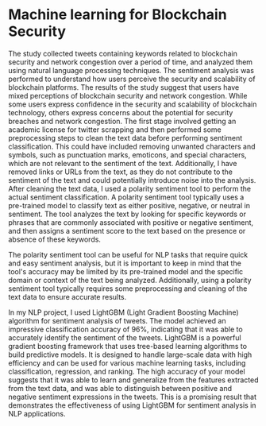 # Machine learning for Blockchain Security
 The study collected tweets containing keywords related to blockchain security and network congestion over a period of time, and analyzed them using natural language processing techniques. The sentiment analysis was performed to understand how users perceive the security and scalability of blockchain platforms. The results of the study suggest that users have mixed perceptions of blockchain security and network congestion. While some users express confidence in the security and scalability of blockchain technology, others express concerns about the potential for security breaches and network congestion.
The first stage involved getting an academic license for twitter scrapping and then performed some preprocessing steps to clean the text data before performing sentiment classification. This could have included removing unwanted characters and symbols, such as punctuation marks, emoticons, and special characters, which are not relevant to the sentiment of the text. Additionally, I have removed links or URLs from the text, as they do not contribute to the sentiment of the text and could potentially introduce noise into the analysis.
After cleaning the text data, I used a polarity sentiment tool to perform the actual sentiment classification. A polarity sentiment tool typically uses a pre-trained model to classify text as either positive, negative, or neutral in sentiment. The tool analyzes the text by looking for specific keywords or phrases that are commonly associated with positive or negative sentiment, and then assigns a sentiment score to the text based on the presence or absence of these keywords.

The polarity sentiment tool can be useful for NLP tasks that require quick and easy sentiment analysis, but it is important to keep in mind that the tool's accuracy may be limited by its pre-trained model and the specific domain or context of the text being analyzed. Additionally, using a polarity sentiment tool typically requires some preprocessing and cleaning of the text data to ensure accurate results.

In my NLP project, I used LightGBM (Light Gradient Boosting Machine) algorithm for sentiment analysis of tweets. The model achieved an impressive classification accuracy of 96%, indicating that it was able to accurately identify the sentiment of the tweets. LightGBM is a powerful gradient boosting framework that uses tree-based learning algorithms to build predictive models. It is designed to handle large-scale data with high efficiency and can be used for various machine learning tasks, including classification, regression, and ranking. The high accuracy of your model suggests that it was able to learn and generalize from the features extracted from the text data, and was able to distinguish between positive and negative sentiment expressions in the tweets. This is a promising result that demonstrates the effectiveness of using LightGBM for sentiment analysis in NLP applications.

